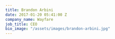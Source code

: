 ```yaml
---
title: Brandon Arbini
date: 2017-01-20 05:41:00 Z
company_name: Wayfare
job_title: CEO
bio_image: "/assets/images/brandon-arbini.jpg"
---
```

